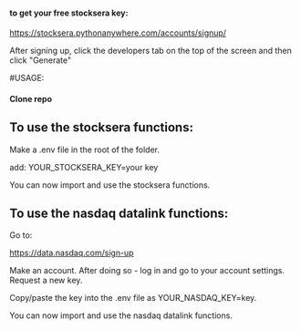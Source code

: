 #### to get your free stocksera key:
https://stocksera.pythonanywhere.com/accounts/signup/


After signing up, click the developers tab on the top of the screen and then click "Generate"

#USAGE:

#### Clone repo


## To use the stocksera functions:

Make a .env file in the root of the folder.


add: YOUR_STOCKSERA_KEY=your key


You can now import and use the stocksera functions.


## To use the nasdaq datalink functions:

Go to:

https://data.nasdaq.com/sign-up

Make an account. After doing so - log in and go to your account settings. Request a new key.

Copy/paste the key into the .env file as YOUR_NASDAQ_KEY=key.


You can now import and use the nasdaq datalink functions.
